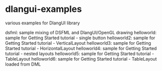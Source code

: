 # dlangui-examples
various examples for DlangUI library

dsfml: sample mixing of DSFML and DlangUI/OpenGL drawing
helloworld: sample for Getting Started tutorial - single button
helloworld2: sample for Getting Started tutorial - VerticalLayout
helloworld3: sample for Getting Started tutorial - HorizontalLayout
helloworld4: sample for Getting Started tutorial - nested layouts
helloworld5: sample for Getting Started tutorial - TableLayout
helloworld6: sample for Getting Started tutorial - TableLayout loaded from DML
